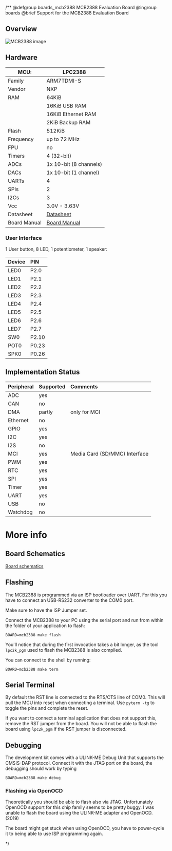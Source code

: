 /**
@defgroup    boards_mcb2388 MCB2388 Evaluation Board
@ingroup     boards
@brief       Support for the MCB2388 Evaluation Board

## Overview

![MCB2388 image](http://www.keil.com/support/man/docs/mcb2300/mcb2388_board.jpg)

## Hardware

| MCU:         | LPC2388            |
|--------------|--------------------|
| Family       | ARM7TDMI-S         |
| Vendor       | NXP                |
| RAM          | 64KiB              |
|              | 16KiB USB RAM      |
|              | 16KiB Ethernet RAM |
|              |  2KiB Backup RAM   |
| Flash        | 512KiB             |
| Frequency    | up to 72 MHz       |
| FPU          | no                 |
| Timers       | 4 (32-bit)         |
| ADCs         | 1x 10-bit (8 channels) |
| DACs         | 1x 10-bit (1 channel)  |
| UARTs        | 4                  |
| SPIs         | 2                  |
| I2Cs         | 3                  |
| Vcc          | 3.0V - 3.63V       |
| Datasheet    | [Datasheet](https://www.nxp.com/docs/en/user-guide/UM10211.pdf) |
| Board Manual | [Board Manual](https://www.keil.com/mcb2300/mcb2388.asp)        |

### User Interface

1 User button, 8 LED, 1 potentiometer, 1 speaker:

| Device | PIN   |
|:------ |:----- |
| LED0   | P2.0  |
| LED1   | P2.1  |
| LED2   | P2.2  |
| LED3   | P2.3  |
| LED4   | P2.4  |
| LED5   | P2.5  |
| LED6   | P2.6  |
| LED7   | P2.7  |
| SW0    | P2.10 |
| POT0   | P0.23 |
| SPK0   | P0.26 |

## Implementation Status

| Peripheral | Supported | Comments                      |
|:---------- |:--------- |:----------------------------- |
| ADC        | yes       |                               |
| CAN        | no        |                               |
| DMA        | partly    | only for MCI                  |
| Ethernet   | no        |                               |
| GPIO       | yes       |                               |
| I2C        | yes       |                               |
| I2S        | no        |                               |
| MCI        | yes       | Media Card (SD/MMC) Interface |
| PWM        | yes       |                               |
| RTC        | yes       |                               |
| SPI        | yes       |                               |
| Timer      | yes       |                               |
| UART       | yes       |                               |
| USB        | no        |                               |
| Watchdog   | no        |                               |

# More info

## Board Schematics
[Board schematics](http://www.keil.com/mcb2300/mcb2300-schematics.pdf)

## Flashing

The MCB2388 is programmed via an ISP bootloader over UART. For this you have to
connect an USB-RS232 converter to the COM0 port.

Make sure to have the ISP Jumper set.

Connect the MCB2388 to your PC using the serial port and run from within the
folder of your application to flash:

    BOARD=mcb2388 make flash

You'll notice that during the first invocation takes a bit longer, as the tool
`lpc2k_pgm` used to flash the MCB2388 is also compiled.

You can connect to the shell by running:

    BOARD=mcb2388 make term

## Serial Terminal

By default the RST line is connected to the RTS/CTS line of COM0.
This will pull the MCU into reset when connecting a terminal. Use `pyterm -tg` to
toggle the pins and complete the reset.

If you want to connect a terminal application that does not support this, remove
the RST jumper from the board.
You will not be able to flash the board using `lpc2k_pgm` if the RST jumper is
disconnected.

## Debugging

The development kit comes with a ULINK-ME Debug Unit that supports the CMSIS-DAP
protocol.
Connect it with the JTAG port on the board, the debugging should work by typing

    BOARD=mcb2388 make debug

### Flashing via OpenOCD

Theoretically you should be able to flash also via JTAG.
Unfortunately OpenOCD support for this chip family seems to be pretty buggy.
I was unable to flash the board using the ULINK-ME adapter and OpenOCD. (2019)

The board might get stuck when using OpenOCD, you have to power-cycle it to
being able to use ISP programming again.

 */

